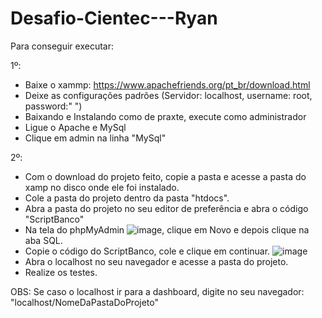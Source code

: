# Desafio-Cientec---Ryan

Para conseguir executar:

1º: 
  - Baixe o xammp: https://www.apachefriends.org/pt_br/download.html
  - Deixe as configurações padrões (Servidor: localhost, username: root, password:" ")
  - Baixando e Instalando como de praxte, execute como administrador
  - Ligue o Apache e MySql
  - Clique em admin na linha "MySql"

2º:
  - Com o download do projeto feito, copie a pasta e acesse a pasta do xamp no disco onde ele foi instalado.
  - Cole a pasta do projeto dentro da pasta "htdocs".
  - Abra a pasta do projeto no seu editor de preferência e abra o código "ScriptBanco"
  - Na tela do phpMyAdmin ![image](https://github.com/ryanmarques1/Desafio-Cientec---Ryan/assets/47296650/18ddfcf4-28eb-4b6f-9c44-5980b4457f33), clique em Novo e depois clique na aba SQL.
  - Copie o código do ScriptBanco, cole e clique em continuar. ![image](https://github.com/ryanmarques1/Desafio-Cientec---Ryan/assets/47296650/52c86b7e-e0ce-4d74-a83b-99d221fc3d55)
  - Abra o localhost no seu navegador e acesse a pasta do projeto.
  - Realize os testes.


OBS: Se caso o localhost ir para a dashboard, digite no seu navegador: "localhost/NomeDaPastaDoProjeto"
